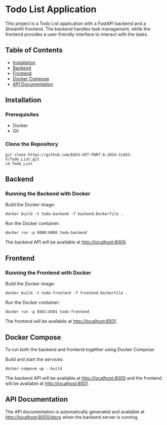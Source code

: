 <!DOCTYPE html>
<html>
<head>
    
</head>
<body>

<h1>Todo List Application</h1>
<p>This project is a Todo List application with a FastAPI backend and a Streamlit frontend. The backend handles task management, while the frontend provides a user-friendly interface to interact with the tasks.</p>

<h2>Table of Contents</h2>
<ul>
    <li><a href="#installation">Installation</a></li>
    <li><a href="#backend">Backend</a></li>
    <li><a href="#frontend">Frontend</a></li>
    <li><a href="#docker-compose">Docker Compose</a></li>
    <li><a href="#api-documentation">API Documentation</a></li>
</ul>

<h2 id="installation">Installation</h2>

<h3>Prerequisites</h3>
<ul>
    <li>Docker</li>
    <li>Git</li>
</ul>

<h3>Clone the Repository</h3>
<pre><code>git clone https://github.com/EASS-HIT-PART-A-2024-CLASS-V/Todo_List.git
cd Todo_List</code></pre>

<h2 id="backend">Backend</h2>

<h3>Running the Backend with Docker</h3>
<p>Build the Docker image:</p>
<pre><code>docker build -t todo-backend -f backend.Dockerfile .
</code></pre>
<p>Run the Docker container:</p>
<pre><code>docker run -p 8000:8000 todo-backend
</code></pre>
<p>The backend API will be available at <a href="http://localhost:8000">http://localhost:8000</a>.</p>

<h2 id="frontend">Frontend</h2>

<h3>Running the Frontend with Docker</h3>
<p>Build the Docker image:</p>
<pre><code>docker build -t todo-frontend -f frontend.Dockerfile .
</code></pre>
<p>Run the Docker container:</p>
<pre><code>docker run -p 8501:8501 todo-frontend
</code></pre>
<p>The frontend will be available at <a href="http://localhost:8501">http://localhost:8501</a>.</p>

<h2 id="docker-compose">Docker Compose</h2>

<p>To run both the backend and frontend together using Docker Compose:</p>
<p>Build and start the services:</p>
<pre><code>docker-compose up --build
</code></pre>
<p>The backend API will be available at <a href="http://localhost:8000">http://localhost:8000</a> and the frontend will be available at <a href="http://localhost:8501">http://localhost:8501</a>.</p>

<h2 id="api-documentation">API Documentation</h2>

<p>The API documentation is automatically generated and available at <a href="http://localhost:8000/docs">http://localhost:8000/docs</a> when the backend server is running.</p>

</body>
</html>
